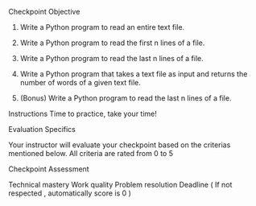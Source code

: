 Checkpoint Objective
1. Write a Python program to read an entire text file.

2. Write a Python program to read the first n lines of a file.

3. Write a Python program to read the last n lines of a file.

4. Write a Python program that takes a text file as input and returns the number of words of a given text file.

5. (Bonus) Write a Python program to read the last n lines of a file.

Instructions
Time to practice, take your time!

Evaluation Specifics

Your instructor will evaluate your checkpoint based on the criterias mentioned below. All criteria are rated from 0 to 5

Checkpoint Assessment

Technical mastery
Work quality
Problem resolution
Deadline ( If not respected , automatically score is 0 )
